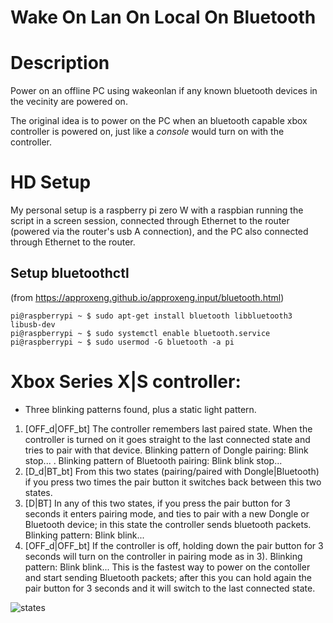 # Wake On Lan On Local On Bluetooth

# Description
Power on an offline PC using wakeonlan if any known bluetooth devices in the vecinity are powered on.

The original idea is to power on the PC when an bluetooth capable xbox controller is powered on, just like a _console_ would turn on with the controller.

# HD Setup
My personal setup is a raspberry pi zero W with a raspbian running the script in a screen session, connected through Ethernet to the router (powered via the router's usb A connection), and the PC also connected through Ethernet to the router.

## Setup bluetoothctl
(from https://approxeng.github.io/approxeng.input/bluetooth.html)

    pi@raspberrypi ~ $ sudo apt-get install bluetooth libbluetooth3 libusb-dev
    pi@raspberrypi ~ $ sudo systemctl enable bluetooth.service
    pi@raspberrypi ~ $ sudo usermod -G bluetooth -a pi

# Xbox Series X|S controller:
  - Three blinking patterns found, plus a static light pattern.

  1. [OFF_d|OFF_bt] The controller remembers last paired state. When the controller is turned on it goes straight to the last connected state and tries to pair with that device.
     Blinking pattern of Dongle pairing: Blink stop... .
     Blinking pattern of Bluetooth pairing: Blink blink stop...
  2. [D_d|BT_bt] From this two states (pairing/paired with Dongle|Bluetooth) if you press two times the pair button it switches back between this two states.
  3. [D|BT] In any of this two states, if you press the pair button for 3 seconds it enters pairing mode, and ties to pair with a new Dongle or Bluetooth device; in this state the controller sends bluetooth packets.
     Blinking pattern: Blink blink...
  4. [OFF_d|OFF_bt] If the controller is off, holding down the pair button for 3 seconds will turn on the controller in pairing mode as in 3).
     Blinking pattern: Blink blink...
     This is the fastest way to power on the contoller and start sending Bluetooth packets; after this you can hold again the pair button for 3 seconds and it will switch to the last connected state.

![states](https://github.com/user-attachments/assets/e78fc0be-4648-4579-9532-b8552ef62e73)
